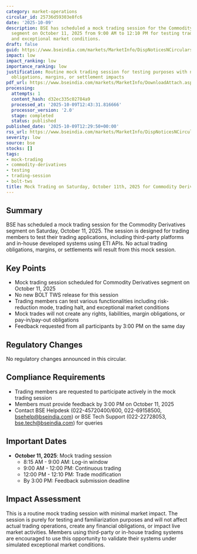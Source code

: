 ```yaml
---
category: market-operations
circular_id: 25736d59303e8fc6
date: '2025-10-09'
description: BSE has scheduled a mock trading session for the Commodity Derivatives
  segment on October 11, 2025 from 9:00 AM to 12:10 PM for testing trading applications
  and exceptional market conditions.
draft: false
guid: https://www.bseindia.com/markets/MarketInfo/DispNoticesNCirculars.aspx?Noticeid={32F596E3-D187-4B12-BF3E-DC119704E56F}&noticeno=20251009-31&dt=10/09/2025&icount=31&totcount=32&flag=0
impact: low
impact_ranking: low
importance_ranking: low
justification: Routine mock trading session for testing purposes with no real trading
  obligations, margins, or settlement impacts
pdf_url: https://www.bseindia.com/markets/MarketInfo/DownloadAttach.aspx?id=20251009-31&attachedId=
processing:
  attempts: 1
  content_hash: d32ec335c02784a9
  processed_at: '2025-10-09T12:43:31.816666'
  processor_version: '2.0'
  stage: completed
  status: published
published_date: '2025-10-09T12:29:50+00:00'
rss_url: https://www.bseindia.com/markets/MarketInfo/DispNoticesNCirculars.aspx?Noticeid={32F596E3-D187-4B12-BF3E-DC119704E56F}&noticeno=20251009-31&dt=10/09/2025&icount=31&totcount=32&flag=0
severity: low
source: bse
stocks: []
tags:
- mock-trading
- commodity-derivatives
- testing
- trading-session
- bolt-tws
title: Mock Trading on Saturday, October 11th, 2025 for Commodity Derivatives Segment
---
```


## Summary

BSE has scheduled a mock trading session for the Commodity Derivatives segment on Saturday, October 11, 2025. The session is designed for trading members to test their trading applications, including third-party platforms and in-house developed systems using ETI APIs. No actual trading obligations, margins, or settlements will result from this mock session.

## Key Points

- Mock trading session scheduled for Commodity Derivatives segment on October 11, 2025
- No new BOLT TWS release for this session
- Trading members can test various functionalities including risk-reduction mode, trading halt, and exceptional market conditions
- Mock trades will not create any rights, liabilities, margin obligations, or pay-in/pay-out obligations
- Feedback requested from all participants by 3:00 PM on the same day

## Regulatory Changes

No regulatory changes announced in this circular.

## Compliance Requirements

- Trading members are requested to participate actively in the mock trading session
- Members must provide feedback by 3:00 PM on October 11, 2025
- Contact BSE Helpdesk (022-45720400/600, 022-69158500, bsehelp@bseindia.com) or BSE Tech Support (022-22728053, bse.tech@bseindia.com) for queries

## Important Dates

- **October 11, 2025**: Mock trading session
  - 8:15 AM - 9:00 AM: Log-in window
  - 9:00 AM - 12:00 PM: Continuous trading
  - 12:00 PM - 12:10 PM: Trade modification
  - By 3:00 PM: Feedback submission deadline

## Impact Assessment

This is a routine mock trading session with minimal market impact. The session is purely for testing and familiarization purposes and will not affect actual trading operations, create any financial obligations, or impact live market activities. Members using third-party or in-house trading systems are encouraged to use this opportunity to validate their systems under simulated exceptional market conditions.